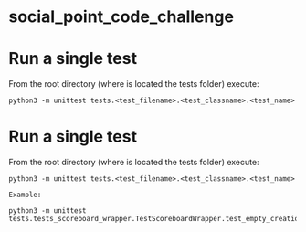 # social_point_code_challenge


# Run a single test

 From the root directory (where is located the tests folder) execute:

    python3 -m unittest tests.<test_filename>.<test_classname>.<test_name>

# Run a single test

 From the root directory (where is located the tests folder) execute:

    python3 -m unittest tests.<test_filename>.<test_classname>.<test_name>

    Example:

    python3 -m unittest tests.tests_scoreboard_wrapper.TestScoreboardWrapper.test_empty_creation_ok